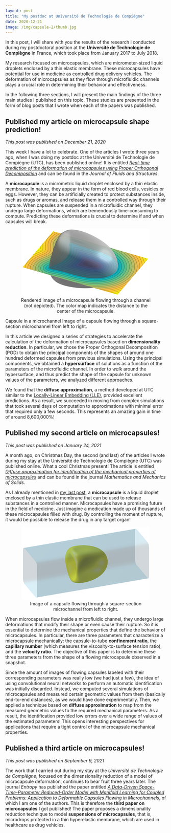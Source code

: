 ```yaml
---
layout: post
title: "My postdoc at Université de Technologie de Compiègne"
date: 2020-12-21
image: /img/capsule-2/thumb.jpg
---      
```


In this post, I will share with you the results of the research I conducted during my postdoctoral position at the **Université de Technologie de Compiègne** in France, which took place from January 2017 to July 2018.

My research focused on microcapsules, which are micrometer-sized liquid droplets enclosed by a thin elastic membrane. These microcapsules have potential for use in medicine as controlled drug delivery vehicles. The deformation of microcapsules as they flow through microfluidic channels plays a crucial role in determining their behavior and effectiveness.

In the following three sections, I will present the main findings of the three main studies I published on this topic. These studies are presented in the form of blog posts that I wrote when each of the papers was published.

## Published my article on microcapsule shape prediction!

*This post was published on December 21, 2020*

This week I have a lot to celebrate. One of the articles I wrote three years ago, when I was doing my postdoc at the Université de Technologie de Compiègne (UTC), has been published online! It is entitled [*Real-time prediction of the deformation of microcapsules using Proper Orthogonal Decomposition*](https://www.sciencedirect.com/science/article/pii/S0889974620306629) and can be found in the *Journal of Fluids and Structures*.

A **microcapsule** is a micrometric liquid droplet enclosed by a thin elastic membrane. In nature, they appear in the form of red blood cells, vesicles or eggs. However, they can be artificially created to protect substances inside, such as drugs or aromas, and release them in a controlled way through their rupture. When capsules are suspended in a microfluidic channel, they undergo large deformations, which are tremendously time-consuming to compute. Predicting these deformations is crucial to determine if and when capsules will break.

<center>
<figure>
  <img src="/img/capsule/capsule-levelset-400px.png" alt="Rendered image of a microcapsule flowing through a channel (not depicted). The color map indicates the distance to the center of the microcapsule.">
  <figcaption>Rendered image of a microcapsule flowing through a channel (not depicted). The color map indicates the distance to the center of the microcapsule.</figcaption>
</figure>
</center>

Capsule in a microchannel
Image of a capsule flowing through a square-section microchannel from left to right.

In this article we designed a series of strategies to accelerate the calculation of the deformation of microcapsules based on **dimensionality reduction**. In particular, we chose the Proper Orthogonal Decomposition (POD) to obtain the principal components of the shapes of around one hundred deformed capsules from previous simulations. Using the principal components, we obtained a **hypersurface** of solutions as a function of the parameters of the microfluidic channel. In order to *walk* around the hypersurface, and thus predict the shape of the capsule for unknown values of the parameters, we analyzed different approaches.

We found that the **diffuse approximation**, a method developed at UTC similar to the [Locally-Linear Embedding (LLE)](https://en.wikipedia.org/wiki/Nonlinear_dimensionality_reduction#Locally-linear_embedding), provided excellent predictions. As a result, we succeeded in moving from complex simulations that took several days of computation to approximations with minimal error that required only a few seconds. This represents an amazing gain in time of around 8,600,000%!

## Published my second article on microcapsules!

*This post was published on January 24, 2021*

A month ago, on Christmas Day, the second (and last) of the articles I wrote during my stay at the Université de Technologie de Compiègne (UTC) was published online. What a cool Christmas present! The article is entitled [*Diffuse approximation for identification of the mechanical properties of microcapsules*](https://journals.sagepub.com/doi/full/10.1177/1081286520977602) and can be found in the journal *Mathematics and Mechanics of Solids*.

As I already mentioned in [my last post](https://quesadagranja.github.io/capsule-shape-prediction), a **microcapsule** is a liquid droplet enclosed by a thin elastic membrane that can be used to release substances in a controlled manner. Microcapsules have a promising future in the field of medicine. Just imagine a medication made up of thousands of these microcapsules filled with drug. By controlling the moment of rupture, it would be possible to release the drug in any target organ!

<center>
<figure>
  <img src="/img/capsule-2/capsule-floating-400px.png" alt="Image of a capsule flowing through a square-section microchannel from left to right.">
  <figcaption>Image of a capsule flowing through a square-section microchannel from left to right.</figcaption>
</figure>
</center>

When microcapsules flow inside a microfluidic channel, they undergo large deformations that modify their shape or even cause their rupture. So it is essential to determine the mechanical properties that define the behavior of microcapsules. In particular, there are three parameters that characterize a microcapsule mechanically: the capsule-to-tube **confinement ratio**, the **capillary number** (which measures the viscosity-to-surface tension ratio), and the **velocity ratio**. The objective of this paper is to determine these three parameters from the shape of a flowing microcapsule observed in a snapshot.

Since the amount of images of flowing capsules labeled with their corresponding parameters was really low (we had just a few), the idea of using convolutional neural networks to perform an automatic identification was initially discarded. Instead, we computed several simulations of microcapsules and measured certain geometric values from them (basically end-to-end distances), as we would have done experimentally. Then, we applied a technique based on **diffuse approximation** to map from the measured geometric values to the required mechanical parameters. As a result, the identification provided low errors over a wide range of values of the estimated parameters! This opens interesting perspectives for applications that require a tight control of the microcapsule mechanical properties.

## Published a third article on microcapsules!

*This post was published on September 9, 2021*

The work that I carried out during my stay at the *Université de Technologie de Compiègne*, focused on the dimensionality reduction of a model of microcapsule deformation, continues to bear fruit three years later. The journal *Entropy* has published the paper entitled [*A Data-Driven Space-Time-Parameter Reduced-Order Model with Manifold Learning for Coupled Problems: Application to Deformable Capsules Flowing in Microchannels*](https://www.mdpi.com/1099-4300/23/9/1193/htm), of which I am one of the authors. This is therefore the **third paper on microcapsules** I got published! The paper proposes a dimensionality reduction technique to model **suspensions of microcapsules**, that is, microdrops protected in a thin hyperelastic membrane, which are used in healthcare as drug vehicles.